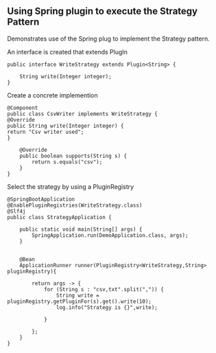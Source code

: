 ## Using Spring plugin to execute the Strategy Pattern 

Demonstrates use of the Spring plug to implement the Strategy pattern.

An interface is created that extends PlugIn

```
public interface WriteStrategy extends Plugin<String> {

    String write(Integer integer);
}
```

Create a concrete implemention
```
@Component
public class CsvWriter implements WriteStrategy {
@Override
public String write(Integer integer) {
return "Csv writer used";
}

    @Override
    public boolean supports(String s) {
        return s.equals("csv");
    }
}
```

Select the strategy by using a PluginRegistry 

```
@SpringBootApplication
@EnablePluginRegistries(WriteStrategy.class)
@Slf4j
public class StrategyApplication {

	public static void main(String[] args) {
		SpringApplication.run(DemoApplication.class, args);
	}


	@Bean
	ApplicationRunner runner(PluginRegistry<WriteStrategy,String> pluginRegistry){

		return args -> {
			for (String s : "csv,txt".split(",")) {
				String write = pluginRegistry.getPluginFor(s).get().write(10);
				log.info("Strategy is {}",write);

			}

		};
	}
}
```





